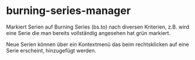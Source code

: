 # burning-series-manager
Markiert Serien auf Burning Series (bs.to) nach diversen Kriterien, z.B. wird eine Serie die man bereits vollständig angesehen hat grün markiert.

Neue Serien können über ein Kontextmenü das beim rechtsklicken auf eine Serie erscheint, hinzugefügt werden.
